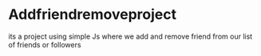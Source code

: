 # Addfriendremoveproject
its a project using simple Js where we add and remove friend from our list of friends or followers

